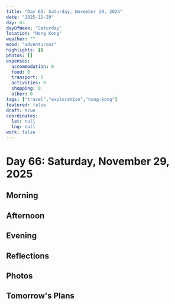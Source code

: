 ```yaml
---
title: "Day 65: Saturday, November 29, 2025"
date: "2025-11-29"
day: 65
dayOfWeek: "Saturday"
location: "Hong Kong"
weather: ""
mood: "adventurous"
highlights: []
photos: []
expenses:
  accommodation: 0
  food: 0
  transport: 0
  activities: 0
  shopping: 0
  other: 0
tags: ["travel","exploration","hong-kong"]
featured: false
draft: true
coordinates:
  lat: null
  lng: null
work: false
---
```

# Day 66: Saturday, November 29, 2025

## Morning

## Afternoon

## Evening

## Reflections

## Photos

## Tomorrow's Plans
